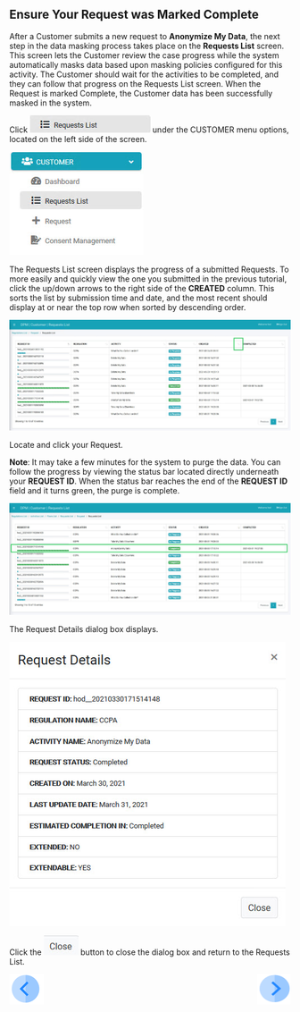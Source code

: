 ## Ensure Your Request was Marked Complete

After a Customer submits a new request to **Anonymize My Data**, the next step in the data masking process takes place on the **Requests List** screen. This screen lets the Customer review the case progress while the system automatically masks data based upon masking policies configured for this activity. The Customer should wait for the activities to be completed, and they can follow that progress on the Requests List screen. When the Request is marked Complete, the Customer data has been successfully masked in the system.

Click ![image](/articles/demo_project/DPM_Demo_Project/images/06_9_Purging_RequestList_LeftPanel.jpg) under the CUSTOMER menu options, located on the left side of the screen. 

![image](/articles/demo_project/DPM_Demo_Project/images/06_10_Purging_RequestList_LeftPanel2.jpg)     

The Requests List screen displays the progress of a submitted Requests. To more easily and quickly view the one you submitted in the previous tutorial, click the up/down arrows to the right side of the **CREATED** column. This sorts the list by submission time and date, and the most recent should display at or near the top row when sorted by descending order. 

![image](/articles/demo_project/DPM_Demo_Project/images/05_3_Masking_RequestList_Main.jpg)

Locate and click your Request.

**Note**: It may take a few minutes for the system to purge the data. You can follow the progress by viewing the status bar located directly underneath your **REQUEST ID**. When the status bar reaches the end of the **REQUEST ID** field and it turns green, the purge is complete.

![image](/articles/demo_project/DPM_Demo_Project/images/05_3_Masking_RequestList_Sorted.jpg)

The Request Details dialog box displays. 

![image](/articles/demo_project/DPM_Demo_Project/images/05_3_Masking_RequestList_Details.jpg)

Click the ![image](/articles/demo_project/DPM_Demo_Project/images/06_ICON_Close.jpg) button to close the dialog box and return to the Requests List.



[![Previous](/articles/demo_project/DPM_Demo_Project/images/Previous.png)]( /articles/demo_project/DPM_Demo_Project/05_Masking/03_04_Masking_Submit_a_Request_to_Mask.md)[<img align="right" width="60" height="54" src="/articles/demo_project/DPM_Demo_Project/images/Next.png">](/articles/demo_project/DPM_Demo_Project/05_Masking/03_06_Masking_Review_Your_Data.md)

